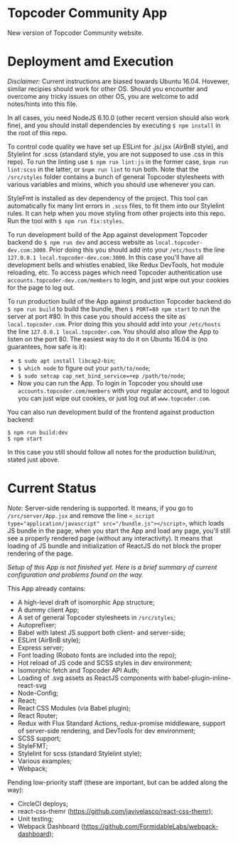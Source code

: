 # Topcoder Community App
New version of Topcoder Community website.

# Deployment amd Execution

*Disclaimer:* Current instructions are biased towards Ubuntu 16.04. Hovewer, similar recipies should work for other OS. Should you encounter and overcome any tricky issues on other OS, you are welcome to add notes/hints into this file.

In all cases, you need NodeJS 6.10.0 (other recent version should also work fine), and you should install dependencies by executing `$ npm install` in the root of this repo.

To control code quality we have set up ESLint for .js/.jsx (AirBnB style), and Stylelint for .scss (standard style, you are not supposed to use .css in this repo). To run the linting use `$ npm run lint:js` in the former case, `$npm run lint:scss` in the latter, or `$npm run lint` to run both. Note that the `/src/styles` folder contains a bunch of general Topcoder stylesheets with various variables and mixins, which you should use whenever you can.

StyleFmt is installed as dev dependency of the project. This tool can automatically fix many lint errors in `.scss` files, to fit them into our Stylelint rules. It can help when you move styling from other projects into this repo. Run the tool with `$ npm run fix:styles`.

To run development build of the App against development Topcoder backend do `$ npm run dev` and access website as `local.topcoder-dev.com:3000`. Prior doing this you should add into your `/etc/hosts` the line `127.0.0.1 local.topcoder-dev.com:3000`. In this case you'll have all development bells and whistles enabled, like Redux DevTools, hot module reloading, etc. To access pages which need Topcoder authentication use `accounts.topcoder-dev.com/members` to login, and just wipe out your cookies for the page to log out.

To run production build of the App against production Topcoder backend do `$ npm run build` to build the bundle, then `$ PORT=80 npm start` to run the server at port #80. In this case you should access the site as `local.topcoder.com`. Prior doing this you should add into your `/etc/hosts` the line `127.0.0.1 local.topcoder.com`. You should also allow the App to listen on the port 80. The easiest way to do it on Ubuntu 16.04 is (no guarantees, how safe is it):
- `$ sudo apt install libcap2-bin`;
- `$ which node` to figure out your `path/to/node`;
- `$ sudo setcap cap_net_bind_service=+ep /path/to/node`;
- Now you can run the App.
To login in Topcoder you should use `accounts.topcoder.com/members` with your regular account, and to logout you can just wipe out cookies, or just log out at `www.topcoder.com`.

You can also run development build of the frontend against production backend:
```
$ npm run build:dev
$ npm start
```
In this case you still should follow all notes for the production build/run, stated just above.

# Current Status

*Note:* Server-side rendering is supported. It means, if you go to `/src/server/App.jsx` and remove the line `<_script type="application/javascript" src="/bundle.js"></script>`, which loads JS bundle in the page, when you start the App and load any page, you'll still see a properly rendered page (without any interactivity). It means that loading of JS bundle and initialization of ReactJS do not block the proper rendering of the page.

*Setup of this App is not finished yet. Here is a brief summary of current configuration and problems found on the way.*

This App already contains:
- A high-level draft of isomorphic App structure;
- A dummy client App;
- A set of general Topcoder stylesheets in `/src/styles`;
- Autoprefixer;
- Babel with latest JS support both client- and server-side;
- ESLint (AirBnB style);
- Express server;
- Font loading (Roboto fonts are included into the repo);
- Hot reload of JS code and SCSS styles in dev environment;
- Isomorphic fetch and Topcoder API Auth;
- Loading of .svg assets as ReactJS components with babel-plugin-inline-react-svg
- Node-Config;
- React;
- React CSS Modules (via Babel plugin);
- React Router;
- Redux with Flux Standard Actions, redux-promise middleware, support of server-side rendering, and DevTools for dev environment;
- SCSS support;
- StyleFMT;
- Stylelint for scss (standard Stylelint style);
- Various examples;
- Webpack;

Pending low-priority staff (these are important, but can be added along the way):
- CircleCI deploys;
- react-css-themr (https://github.com/javivelasco/react-css-themr);
- Unit testing;
- Webpack Dashboard (https://github.com/FormidableLabs/webpack-dashboard);
